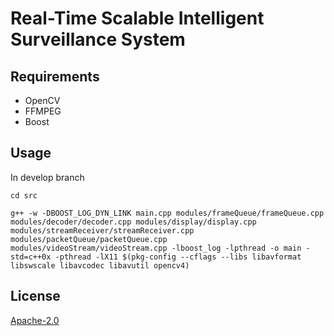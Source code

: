 # Real-Time Scalable Intelligent Surveillance System


## Requirements

- OpenCV
- FFMPEG
- Boost


## Usage

In develop branch

```
cd src
```
```
g++ -w -DBOOST_LOG_DYN_LINK main.cpp modules/frameQueue/frameQueue.cpp modules/decoder/decoder.cpp modules/display/display.cpp modules/streamReceiver/streamReceiver.cpp modules/packetQueue/packetQueue.cpp modules/videoStream/videoStream.cpp -lboost_log -lpthread -o main -std=c++0x -pthread -lX11 $(pkg-config --cflags --libs libavformat libswscale libavcodec libavutil opencv4)
```



## License
[Apache-2.0](https://choosealicense.com/licenses/apache-2.0/)
